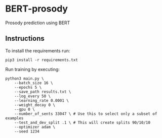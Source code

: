 # BERT-prosody
Prosody prediction using BERT

## Instructions

To install the requirements run:

```console
pip3 install -r requirements.txt
```

Run training by executing:

```console
python3 main.py \
    --batch_size 16 \
    --epochs 5 \
    --save_path results.txt \
    --log_every 50 \
    --learning_rate 0.0001 \
    --weight_decay 0 \
    --gpu 0 \
    --number_of_sents 33047 \ # Use this to select only a subset of examples
    --test_and_dev_split .1 \ # This will create splits 90/10/10
    --optimizer adam \
    --seed 1234
```
